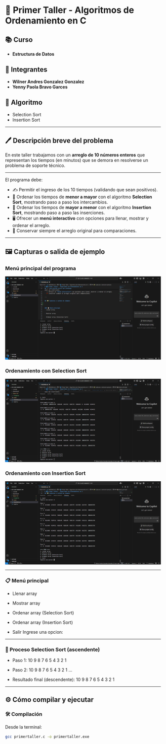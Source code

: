 # 📘 Primer Taller - Algoritmos de Ordenamiento en C

## 📚 Curso  
- **Estructura de Datos**

## 👤 Integrantes 
- **Wilner Andres Gonzalez Gonzalez**
- **Yenny Paola Bravo Garces**

## 📝 Algoritmo
- Selection Sort
- Insertion Sort

---

## 🖊️ Descripción breve del problema  
En este taller trabajamos con un **arreglo de 10 números enteros** que representan los tiempos (en minutos) que se demora en resolverse un problema de soporte técnico. 

---

El programa debe:  
- ✍️ Permitir el ingreso de los 10 tiempos (validando que sean positivos).  
- 🔽 Ordenar los tiempos de **menor a mayor** con el algoritmo **Selection Sort**, mostrando paso a paso los intercambios.  
- 🔼 Ordenar los tiempos de **mayor a menor** con el algoritmo **Insertion Sort**, mostrando paso a paso las inserciones.  
- 🖥️ Ofrecer un **menú interactivo** con opciones para llenar, mostrar y ordenar el arreglo.  
- 📌 Conservar siempre el arreglo original para comparaciones.  

---

## 🖼️ Capturas o salida de ejemplo  

### Menú principal del programa
![Menú principal](imagenes/ejecucion1.png)

### Ordenamiento con Selection Sort
![Selection Sort paso a paso](imagenes/selectionsort.png)

### Ordenamiento con Insertion Sort
![Insertion Sort paso a paso](imagenes/insertionsort.png)

---

### 📋 Menú principal
- Llenar array

- Mostrar array

- Ordenar array (Selection Sort)

- Ordenar array (Insertion Sort)

- Salir
Ingrese una opcion:

---

### 🔽 Proceso Selection Sort (ascendente)
- Paso 1:
10 9 8 7 6 5 4 3 2 1

- Paso 2:
10 9 8 7 6 5 4 3 2 1
...
- Resultado final (descendente):
10 9 8 7 6 5 4 3 2 1

---

## ⚙️ Cómo compilar y ejecutar  

### 🛠️ Compilación  
Desde la terminal:  
```bash
gcc primertaller.c -o primertaller.exe